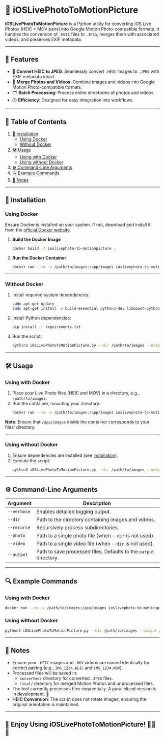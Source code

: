 # 📸 iOSLivePhotoToMotionPicture

**iOSLivePhotoToMotionPicture** is a Python utility for converting iOS Live Photos (HEIC + MOV pairs) into Google Motion Photo-compatible formats. It handles the conversion of `.HEIC` files to `.JPEG`, merges them with associated videos, and preserves EXIF metadata.

---

## 🌟 Features

- 🔄 **Convert HEIC to JPEG**: Seamlessly convert `.HEIC` images to `.JPEG` with EXIF metadata intact.
- 🎥 **Merge Photos and Videos**: Combine images and videos into Google Motion Photo-compatible formats.
- 🗂️ **Batch Processing**: Process entire directories of photos and videos.
- 🕒 **Efficiency**: Designed for easy integration into workflows.

---

## 📖 Table of Contents

1. [🚀 Installation](#-installation)
   - [Using Docker](#using-docker)
   - [Without Docker](#without-docker)
2. [🛠️ Usage](#️-usage)
   - [Using with Docker](#using-with-docker)
   - [Using without Docker](#using-without-docker)
3. [⚙️ Command-Line Arguments](#️-command-line-arguments)
4. [🔍 Example Commands](#-example-commands)
5. [📜 Notes](#-notes)

---

## 🚀 Installation

### Using Docker

Ensure Docker is installed on your system. If not, download and install it from the [official Docker website](https://www.docker.com/).

1. **Build the Docker Image**

   ```bash
   docker build -t ioslivephoto-to-motionpicture .
   ```

2. **Run the Docker Container**
   ```bash
   docker run --rm -v /path/to/images:/app/images ioslivephoto-to-motionpicture
   ```

---

### Without Docker

1. Install required system dependencies:

   ```bash
   sudo apt-get update
   sudo apt-get install -y build-essential python3-dev libboost-python-dev libexiv2-dev libheif-examples python3-pip
   ```

2. Install Python dependencies:

   ```bash
   pip install -r requirements.txt
   ```

3. Run the script:
   ```bash
   python3 iOSLivePhotoToMotionPicture.py --dir /path/to/images --output /path/to/output --verbose
   ```

---

## 🛠️ Usage

### Using with Docker

1. Place your Live Photo files (HEIC and MOV) in a directory, e.g., `/path/to/images`.
2. Run the container, mounting your directory:
   ```bash
   docker run --rm -v /path/to/images:/app/images ioslivephoto-to-motionpicture
   ```

**Note**: Ensure that `/app/images` inside the container corresponds to your files' directory.

---

### Using without Docker

1. Ensure dependencies are installed (see [Installation](#🚀-installation)).
2. Execute the script:
   ```bash
   python3 iOSLivePhotoToMotionPicture.py --dir /path/to/images --output /path/to/output --verbose
   ```

---

## ⚙️ Command-Line Arguments

| Argument    | Description                                                       |
| ----------- | ----------------------------------------------------------------- |
| `--verbose` | Enables detailed logging output.                                  |
| `--dir`     | Path to the directory containing images and videos.               |
| `--recurse` | Recursively process subdirectories.                               |
| `--photo`   | Path to a single photo file (when `--dir` is not used).           |
| `--video`   | Path to a single video file (when `--dir` is not used).           |
| `--output`  | Path to save processed files. Defaults to the `output` directory. |

---

## 🔍 Example Commands

### Using with Docker

```bash
docker run --rm -v /path/to/images:/app/images ioslivephoto-to-motionpicture
```

### Using without Docker

```bash
python3 iOSLivePhotoToMotionPicture.py --dir /path/to/images --output /path/to/output --verbose
```

---

## 📜 Notes

- Ensure your `.HEIC` images and `.MOV` videos are named identically for correct pairing (e.g., `IMG_1234.HEIC` and `IMG_1234.MOV`).
- Processed files will be saved in:
  - `converted/` directory for converted `.JPEG` files.
  - `final/` directory for merged Motion Photos and unprocessed files.
- The tool currently processes files sequentially. A parallelized version is in development. 🚀
- **HEIC Conversion**: The script does not rotate images, ensuring the original orientation is maintained.

---

## 🎉 Enjoy Using iOSLivePhotoToMotionPicture! 🎥📸✨
